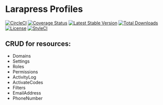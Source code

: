 
# Larapress Profiles

[![CircleCI](https://circleci.com/gh/peynman/larapress-profiles.svg?style=svg)](https://circleci.com/gh/peynman/larapress-profiles)
[![Coverage Status](https://img.shields.io/codecov/c/github/peynman/larapress-profiles.svg?branch=master&style=flat-square)](https://codecov.io/github/peynman/larapress-profiles?branch=master)
[![Latest Stable Version](https://img.shields.io/packagist/v/peynman/larapress-profiles.svg?style=flat-square)](https://packagist.org/packages/peynman/larapress-profiles)
[![Total Downloads](https://img.shields.io/packagist/dt/peynman/larapress-profiles.svg?style=flat-square)](https://packagist.org/packages/peynman/larapress-profiles)
[![License](https://img.shields.io/packagist/l/peynman/larapress-profiles.svg?style=flat-square)](https://packagist.org/packages/peynman/larapress-profiles)
[![StyleCI](https://styleci.io/repos/228234476/shield)](https://styleci.io/repos/228234476)

## CRUD for resources:
* Domains
* Settings
* Roles
* Permissions
* ActivityLog
* ActivateCodes
* Filters
* EmailAddress
* PhoneNumber
